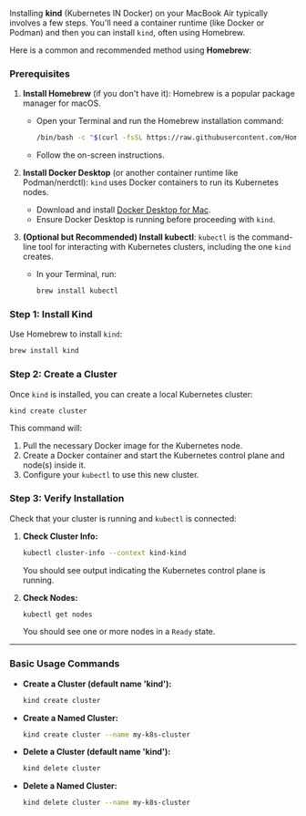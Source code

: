 Installing **kind** (Kubernetes IN Docker) on your MacBook Air typically involves a few steps. You'll need a container runtime (like Docker or Podman) and then you can install `kind`, often using Homebrew.

Here is a common and recommended method using **Homebrew**:

### Prerequisites

1.  **Install Homebrew** (if you don't have it): Homebrew is a popular package manager for macOS.

      * Open your Terminal and run the Homebrew installation command:
        ```bash
        /bin/bash -c "$(curl -fsSL https://raw.githubusercontent.com/Homebrew/install/HEAD/install.sh)"
        ```
      * Follow the on-screen instructions.

2.  **Install Docker Desktop** (or another container runtime like Podman/nerdctl): `kind` uses Docker containers to run its Kubernetes nodes.

      * Download and install [Docker Desktop for Mac](https://www.docker.com/products/docker-desktop).
      * Ensure Docker Desktop is running before proceeding with `kind`.

3.  **(Optional but Recommended) Install kubectl**: `kubectl` is the command-line tool for interacting with Kubernetes clusters, including the one `kind` creates.

      * In your Terminal, run:
        ```bash
        brew install kubectl
        ```

### Step 1: Install Kind

Use Homebrew to install `kind`:

```bash
brew install kind
```

### Step 2: Create a Cluster

Once `kind` is installed, you can create a local Kubernetes cluster:

```bash
kind create cluster
```

This command will:

1.  Pull the necessary Docker image for the Kubernetes node.
2.  Create a Docker container and start the Kubernetes control plane and node(s) inside it.
3.  Configure your `kubectl` to use this new cluster.

### Step 3: Verify Installation

Check that your cluster is running and `kubectl` is connected:

1.  **Check Cluster Info:**

    ```bash
    kubectl cluster-info --context kind-kind
    ```

    You should see output indicating the Kubernetes control plane is running.

2.  **Check Nodes:**

    ```bash
    kubectl get nodes
    ```

    You should see one or more nodes in a `Ready` state.

-----

### Basic Usage Commands

  * **Create a Cluster (default name 'kind'):**
    ```bash
    kind create cluster
    ```
  * **Create a Named Cluster:**
    ```bash
    kind create cluster --name my-k8s-cluster
    ```
  * **Delete a Cluster (default name 'kind'):**
    ```bash
    kind delete cluster
    ```
  * **Delete a Named Cluster:**
    ```bash
    kind delete cluster --name my-k8s-cluster
    ```
